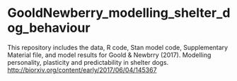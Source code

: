 # GooldNewberry_modelling_shelter_dog_behaviour

This repository includes the data, R code, Stan model code, Supplementary Material file, and model results for Goold & Newbrry (2017). Modelling personality, plasticity and predictability in shelter dogs. http://biorxiv.org/content/early/2017/06/04/145367

